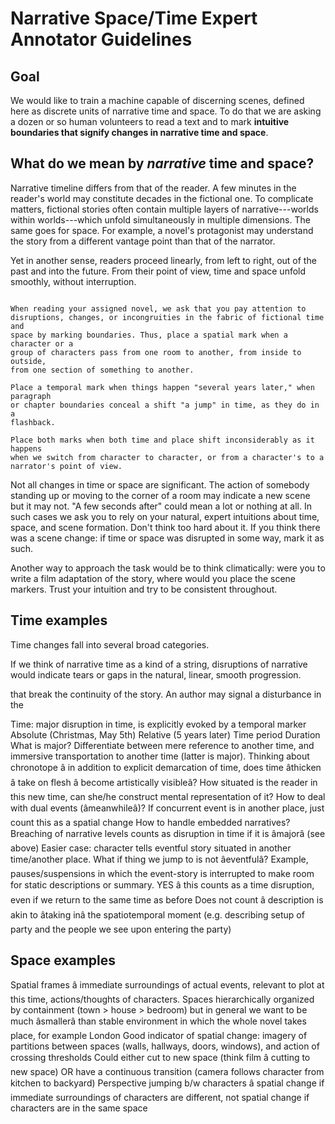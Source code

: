 # Narrative Space/Time Expert Annotator Guidelines

## Goal

We would like to train a machine capable of discerning scenes, defined here as
discrete units of narrative time and space. To do that we are asking a dozen
or so human volunteers to read a text and to mark **intuitive boundaries that
signify changes in narrative time and space**.

## What do we mean by *narrative* time and space?

Narrative timeline differs from that of the reader. A few minutes in the
reader's world may constitute decades in the fictional one. To complicate
matters, fictional stories often contain multiple layers of narrative---worlds
within worlds---which unfold simultaneously in multiple dimensions. The same
goes for space. For example, a novel's protagonist may understand the story
from a different vantage point than that of the narrator.

Yet in another sense, readers proceed linearly, from left to right, out of the
past and into the future. From their point of view, time and space unfold
smoothly, without interruption.

```

When reading your assigned novel, we ask that you pay attention to
disruptions, changes, or incongruities in the fabric of fictional time and
space by marking boundaries. Thus, place a spatial mark when a character or a
group of characters pass from one room to another, from inside to outside,
from one section of something to another.

Place a temporal mark when things happen "several years later," when paragraph
or chapter boundaries conceal a shift "a jump" in time, as they do in a
flashback.

Place both marks when both time and place shift inconsiderably as it happens
when we switch from character to character, or from a character's to a
narrator's point of view.

```

Not all changes in time or space are significant. The action of somebody
standing up or moving to the corner of a room may indicate a new scene but it
may not. "A few seconds after" could mean a lot or nothing at all. In such
cases we ask you to rely on your natural, expert intuitions about time, space,
and scene formation. Don't think too hard about it. If you think there was a
scene change: if time or space was disrupted in some way, mark it as such.

Another way to approach the task would be to think climatically: were you to
write a film adaptation of the story, where would you place the scene markers.
Trust your intuition and try to be consistent throughout.

## Time examples

Time changes fall into several broad categories.

If we think of narrative time as a kind of a string, disruptions of narrative
would indicate tears or gaps in the natural, linear, smooth progression.

that break the continuity of the story.
An author may signal a disturbance in the

Time: major disruption in time, is explicitly evoked by a temporal marker 
Absolute (Christmas, May 5th)
Relative (5 years later)
Time period 
Duration 
What is major? Differentiate between mere reference to another time, and
immersive transportation to another time (latter is major). Thinking about
chronotope â in addition to explicit demarcation of time, does time
âthicken â take on flesh â become artistically
visibleâ? How situated is the reader in this new time, can she/he
construct mental representation of it?
How to deal with dual events (âmeanwhileâ)? If concurrent
event is in another place, just count this as a spatial change
How to handle embedded narratives? Breaching of narrative levels counts as
disruption in time if it is âmajorâ (see above)
Easier case: character tells eventful story situated in another time/another
place.
What if thing we jump to is not âeventfulâ? Example,
pauses/suspensions in which the event-story is interrupted to make room for
static descriptions or summary. YES â this counts as a time
disruption, even if we return to the same time as before 
Does not count â description is akin to âtaking inâ
the spatiotemporal moment (e.g. describing setup of party and the people we
see upon entering the party)

## Space examples

Spatial frames â immediate surroundings of actual events, relevant to
plot at this time, actions/thoughts of characters. Spaces hierarchically
organized by containment (town > house > bedroom) but in general we want to be
much âsmallerâ than stable environment in which the whole
novel takes place, for example London
Good indicator of spatial change: imagery of partitions between spaces (walls,
hallways, doors, windows), and action of crossing thresholds
Could either cut to new space (think film â cutting to new space) OR
have a continuous transition (camera follows character from kitchen to
backyard)
Perspective jumping b/w characters â spatial change if immediate
surroundings of characters are different, not spatial change if characters are
in the same space  

